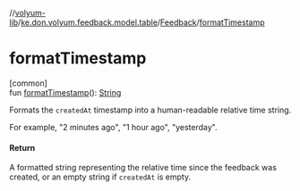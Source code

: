 //[volyum-lib](../../../index.md)/[ke.don.volyum.feedback.model.table](../index.md)/[Feedback](index.md)/[formatTimestamp](format-timestamp.md)

# formatTimestamp

[common]\
fun [formatTimestamp](format-timestamp.md)(): [String](https://kotlinlang.org/api/core/kotlin-stdlib/kotlin/-string/index.html)

Formats the `createdAt` timestamp into a human-readable relative time string.

For example, &quot;2 minutes ago&quot;, &quot;1 hour ago&quot;, &quot;yesterday&quot;.

#### Return

A formatted string representing the relative time since the feedback was created, or an empty string if `createdAt` is empty.